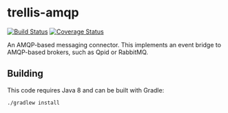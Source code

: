 # trellis-amqp

[![Build Status](https://travis-ci.org/trellis-ldp/trellis-amqp.png?branch=master)](https://travis-ci.org/trellis-ldp/trellis-amqp)
[![Coverage Status](https://coveralls.io/repos/github/trellis-ldp/trellis-amqp/badge.svg?branch=master)](https://coveralls.io/github/trellis-ldp/trellis-amqp?branch=master)


An AMQP-based messaging connector. This implements an event bridge to
AMQP-based brokers, such as Qpid or RabbitMQ.

## Building

This code requires Java 8 and can be built with Gradle:

    ./gradlew install
